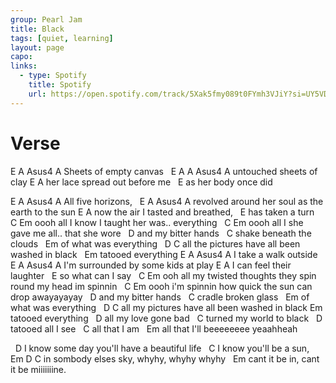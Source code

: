 ```yaml
---
group: Pearl Jam
title: Black
tags: [quiet, learning]
layout: page
capo: 
links: 
  - type: Spotify
    title: Spotify
    url: https://open.spotify.com/track/5Xak5fmy089t0FYmh3VJiY?si=UY5VDhYARZKbjskeesv8hA
---
```


# Verse

E          A          Asus4 A
Sheets of empty canvas
&nbsp;    E          A       A  Asus4 A
untouched sheets of clay
E                   A
her lace spread out before me
&nbsp;    E
as her body once did

E          A       Asus4 A
All five horizons,
&nbsp;   E               A                       Asus4 A
revolved around her soul as the earth to the sun
E                  A
now the air I tasted and breathed,
&nbsp;   E
has taken a turn
&nbsp;     C                                Em
oooh all I know I taught her was.. everything
&nbsp;     C                                Em
oooh all I she gave me all.. that she wore
&nbsp;       D
and my bitter hands
&nbsp;        C
shake beneath the clouds
&nbsp;                 Em
of what was everything
&nbsp;       D                         C
all the pictures have all been washed in black
&nbsp;               Em
tatooed everything
E       A          Asus4 A
I take a walk outside
&nbsp;      E          A              Asus4 A
I'm surrounded by some kids at play
E             A
I can feel their laughter
&nbsp;  E
so what can I say
&nbsp;  C                                            Em
ooh all my twisted thoughts they spin round my head im spinnin
&nbsp;  C                                            Em
oooh i'm spinnin how quick the sun can drop awayayayay
&nbsp;     D
and my bitter hands
&nbsp;  C
cradle broken glass
&nbsp;              Em
of what was everything
&nbsp;     D                   C
all my pictures have all been washed in black
Em
tatooed everything
&nbsp;     D
all my love gone bad
&nbsp;       C
turned my world to black
&nbsp;         D
tatooed all I see
&nbsp;       C
all that I am
&nbsp;                Em
all that I'll beeeeeeee   yeaahheah

&nbsp; D
I know some day you'll have a beautiful life
&nbsp; C
I know you'll be a sun,
&nbsp;   Em             D                  C
in sombody elses sky, whyhy, whyhy  whyhy
&nbsp;                               Em
cant it be in, cant it be miiiiiiine.

